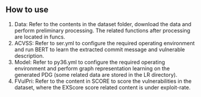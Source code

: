 ## How to use
1. Data: Refer to the contents in the dataset folder, download the data and perform preliminary processing. The related functions after processing are located in funcs.
2. ACVSS: Refer to ser.yml to configure the required operating environment and run BERT to learn the extracted commit message and vulnerable description.
3. Model: Refer to py36.yml to configure the required operating environment and perform graph representation learning on the generated PDG (some related data are stored in the LR directory).
4. FVulPri: Refer to the content in SCORE to score the vulnerabilities in the dataset, where the EXScore score related content is under exploit-rate.
